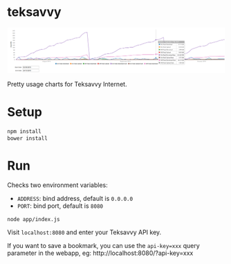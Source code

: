 teksavvy
========

![](https://raw.githubusercontent.com/ecoutu/teksavvy-usage/master/teksavvy-usage.png)

Pretty usage charts for Teksavvy Internet. 

# Setup

```
npm install
bower install
```

# Run

Checks two environment variables:

* `ADDRESS`: bind address, default is `0.0.0.0`
* `PORT`: bind port, default is `8080`

```
node app/index.js
```

Visit `localhost:8080` and enter your Teksavvy API key.

If you want to save a bookmark, you can use the `api-key=xxx` query parameter in the webapp, eg: http://localhost:8080/?api-key=xxx

